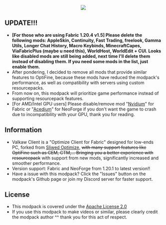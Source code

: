 <p align="center">
  <img src="https://i.imgur.com/QoZzhmI.png" />
</p>

## UPDATE!!!
- **[For those who are using Fabric 1.20.4 v1.5] Please delete the following mods: AppleSkin, Continuity, Fast Trading, freelook, Gamma Utils, Longer Chat History, Macro Keybinds, MinecraftCapes, ViaFabricPlus (maybe u need this), WorldHost, WorldEdit +  CUI. Looks like disabled mods are still being added, next time I'll delete them instead of disabling them. If you need some mods in the list, just enable them.**
- After pondering, I decided to remove all mods that provide similar features to OptiFine, because these mods have reduced the modpack's performance, as well as compatibility with servers using custom resourcepacks.
- From now on, this modpack will prioritize game performance instead of supporting resourcepack features.
- [For AMD/Intel GPU users] Please disable/remove mod "[Nvidium](https://modrinth.com/mod/nvidium)" for Fabric or "[Acedium](https://github.com/ferriarnus/acedium)" for NeoForge if you don't want the game to crash due to incompatibility with your GPU, thank you for reading.

## Information
- Valkaw Client is a "Optimize Client for Fabric" designed for low-ends PC, forked from [Sliwed Optimize](https://modrinth.com/modpack/sliwed-optimize), ~~with many support features like OptiFine such as CEM, CTM,... Bringing you a better experience with resourcepack~~ with support from new mods, significantly increased and smoother performance.
- Version support: Fabric and NeoForge from 1.20.1 to latest version!!
- Have a issue with this modpack? Click the "Issues" button on the modpack's Github page or join my Discord server for faster support.

## License
- This modpack is covered under the [Apache License 2.0](https://www.apache.org/licenses/LICENSE-2.0.txt)
- If you use this modpack to make videos or similar, please clearly credit the modpack author ^^ thank you for this act of respect.
